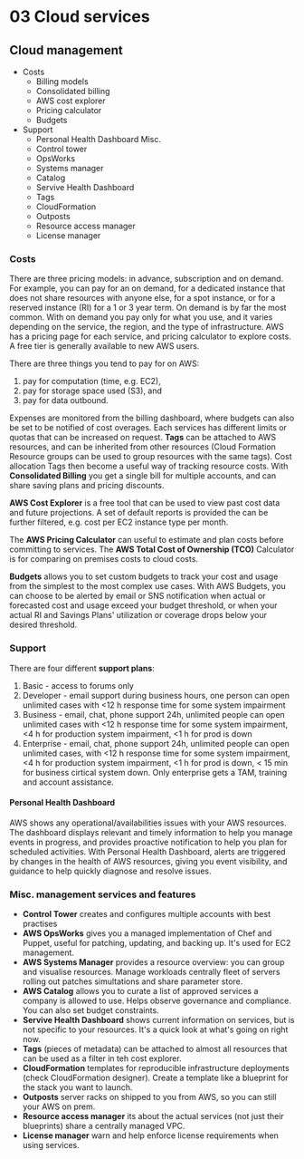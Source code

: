 # 03 Cloud services

## Cloud management

- Costs
  - Billing models
  - Consolidated billing
  - AWS cost explorer
  - Pricing calculator
  - Budgets
- Support
  - Personal Health Dashboard
Misc.
  - Control tower
  - OpsWorks
  - Systems manager
  - Catalog
  - Servive Health Dashboard
  - Tags
  - CloudFormation
  - Outposts
  - Resource access manager
  - License manager

### Costs

There are three pricing models: in advance, subscription and on demand. For example, you can pay for an on demand, for a dedicated instance that does not share resources with anyone else, for a spot instance, or for a reserved instance (RI) for a 1 or 3 year term. On demand is by far the most common. With on demand you pay only for what you use, and it varies depending on the service, the region, and the type of infrastructure. AWS has a pricing page for each service, and pricing calculator to explore costs. A free tier is generally available to new AWS users.

There are three things you tend to pay for on AWS:

1. pay for computation (time, e.g. EC2),
2. pay for storage space used (S3), and
3. pay for data outbound.

Expenses are monitored from the billing dashboard, where budgets can also be set to be notified of cost overages. Each services has different limits or quotas that can be increased on request. **Tags** can be attached to AWS resources, and can be inherited from other resources (Cloud Formation Resource groups can be used to group resources with the same tags). Cost allocation Tags then become a useful way of tracking resource costs. With **Consolidated Billing** you get a single bill for multiple accounts, and can share saving plans and pricing discounts.

**AWS Cost Explorer** is a free tool that can be used to view past cost data and future projections. A set of default reports is provided the can be further filtered, e.g. cost per EC2 instance type per month.

The **AWS Pricing Calculator** can useful to estimate and plan costs before committing to services. The **AWS Total Cost of Ownership (TCO)** Calculator is for comparing on premises costs to cloud costs.

**Budgets** allows you to set custom budgets to track your cost and usage from the simplest to the most complex use cases. With AWS Budgets, you can choose to be alerted by email or SNS notification when actual or forecasted cost and usage exceed your budget threshold, or when your actual RI and Savings Plans' utilization or coverage drops below your desired threshold.

### Support

There are four different **support plans**:

1. Basic - access to forums only
2. Developer - email support during business hours, one person can open unlimited cases with <12 h response time for some system impairment
3. Business - email, chat, phone support 24h, unlimited people can open unlimited cases with <12 h response time for some system impairment, <4 h for production system impairment, <1 h for prod is down
4. Enterprise - email, chat, phone support 24h, unlimited people can open unlimited cases, with <12 h response time for some system impairment, <4 h for production system impairment, <1 h for prod is down, < 15 min for business cirtical system down. Only enterprise gets a TAM, training and account assistance.

#### Personal Health Dashboard

AWS shows any operational/availabilities issues with your AWS resources. The dashboard displays relevant and timely information to help you manage events in progress, and provides proactive notification to help you plan for scheduled activities. With Personal Health Dashboard, alerts are triggered by changes in the health of AWS resources, giving you event visibility, and guidance to help quickly diagnose and resolve issues.

### Misc. management services and features

- **Control Tower** creates and configures multiple accounts with best practises
- **AWS OpsWorks** gives you a managed implementation of Chef and Puppet, useful for patching, updating, and backing up. It's used for EC2 management.
- **AWS Systems Manager** provides a resource overview: you can group and visualise resources. Manage workloads centrally fleet of servers rolling out patches simultations and share parameter store.
- **AWS Catalog** allows you to curate a list of approved services a company is allowed to use. Helps observe governance and compliance. You can also set budget constraints.
- **Servive Health Dashboard** shows current information on services, but is not specific to your resources. It's a quick look at what's going on right now.
- **Tags** (pieces of metadata) can be attached to almost all resources that can be used as a filter in teh cost explorer.
- **CloudFormation** templates for reproducible infrastructure deployments (check CloudFormation designer). Create a template like a blueprint for the stack you want to launch.
- **Outposts** server racks on shipped to you from AWS, so you can still your AWS on prem.
- **Resource access manager** its about the actual services (not just their blueprints) share a centrally managed VPC.
- **License manager** warn and help enforce license requirements when using services.
